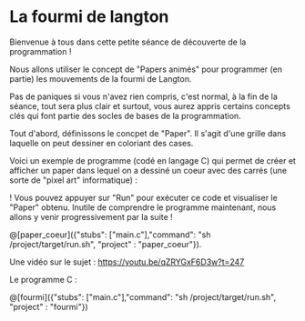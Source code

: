 # La fourmi de langton

Bienvenue à tous dans cette petite séance de découverte de la programmation !

Nous allons utiliser le concept de "Papers animés" pour programmer (en partie) les mouvements de la fourmi de Langton.

Pas de paniques si vous n'avez rien compris, c'est normal, à la fin de la séance, tout sera plus clair et surtout, vous aurez appris certains concepts clés qui font partie des socles de bases de la programmation.

Tout d'abord, définissons le concpet de "Paper". Il s'agit d'une grille dans laquelle on peut dessiner en coloriant des cases.

Voici un exemple de programme (codé en langage C) qui permet de créer et afficher un paper dans lequel on a dessiné un coeur avec des carrés (une sorte de "pixel art" informatique) :

! Vous pouvez appuyer sur "Run" pour exécuter ce code et visualiser le "Paper" obtenu. Inutile de comprendre le programme maintenant, nous allons y venir progressivement par la suite !

@[paper_coeur]({"stubs": ["main.c"],"command": "sh /project/target/run.sh", "project" : "paper_coeur"}).

Une vidéo sur le sujet : https://youtu.be/qZRYGxF6D3w?t=247 

Le programme C :

@[fourmi]({"stubs": ["main.c"],"command": "sh /project/target/run.sh", "project" : "fourmi"})
